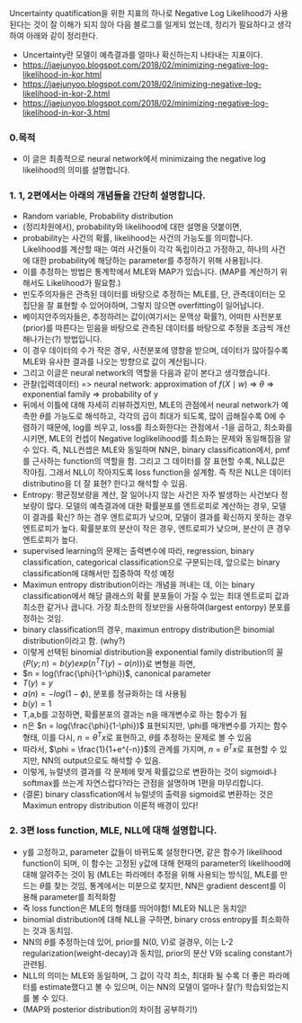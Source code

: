 Uncertainty quatification을 위한 지표의 하나로 Negative Log Likelihood가 사용된다는 것이 잘 이해가 되지 않아
다음 블로그를 일게되 었는데, 정리가 필요하다고 생각하여 아래와 같이 정리한다.
 - Uncertainty란 모델이 예측결과를 얼마나 확신하는지 나타내는 지표이다.
 - https://jaejunyoo.blogspot.com/2018/02/minimizing-negative-log-likelihood-in-kor.html
 - https://jaejunyoo.blogspot.com/2018/02/inimizing-negative-log-likelihood-in-kor-2.html
 - https://jaejunyoo.blogspot.com/2018/02/minimizing-negative-log-likelihood-in-kor-3.html

### 0.목적
 - 이 글은 최종적으로 neural network에서 minimizaing the negative log likelihood의 의미를 설명합니다.

### 1. 1, 2편에서는 아래의 개념들을 간단히 설명합니다.
  - Random variable, Probability distribution
  - (정리차원에서), probability와 likelihood에 대한 설명을 덧붙이면,
  - probability는 사건의 확률, likelihood는 사건의 가능도를 의미합니다. Likelihood를 계산할 때는 여러 사건들이 각각 독립이라고 가정하고, 하나의 사건에 대한 probability에 해당하는 parameter를 추정하기 위해 사용됩니다.
  - 이를 추정하는 방법은 통계학에서 MLE와 MAP가 있습니다. (MAP를 계산하기 위해서도 Likelihood가 필요함.)
  - 빈도주의자들은 관측된 데이터를 바탕으로 추정하는 MLE를, 단, 관측데이터는 모집단을 잘 표현할 수 있어야하며, 그렇지 않으면 overfitting이 일어납니다.
  - 베이지안주의자들은, 추정하려는 값이(여기서는 문맥상 확률?), 어떠한 사전분포(prior)를 따른다는 믿음을 바탕으로 관측된 데이터를 바탕으로 추정을 조금씩 개선해나가는(?) 방법입니다.
  - 이 경우 데이터의 수가 작은 경우, 사전분포에 영향을 받으며, 데이터가 많아질수록 MLE와 유사한 결과를 나오는 방향으로 값이 계산됩니다.
  - 그리고 이글은 neural network의 역할을 다음과 같이 본다고 생각했습니다.
  - 관찰(입력데이터) => neural network: approximation of $f(X \mid w)$ => $\theta$ => exponential family => probability of y 
  - 뒤에서 이틀에 대해 자세히 리뷰하겠지만, MLE의 관점에서 neural network가 예측한 $\theta$를 가능도로 해석하고, 각각의 곱이 최대가 되도록, 많이 곱해질수록 0에 수렴하기 때문에, log를 씌우고, loss를 최소화한다는 관점에서 -1을 곱하고, 최소화를 시키면, MLE의 컨셉이 Negative loglikelihood를 최소화는 문제와 동일해짐을 알 수 있다. 즉, NLL컨셉은 MLE와 동일하며 NN은, binary classification에서, pmf를 근사하는 function의 역할을 함. 그리고 그 데이터를 잘 표현할 수록, NLL값은 작아짐. 그래서 NLL이 작아지도록 loss function을 설계함. 즉 작은 NLL은 데이터 distributino을 더 잘 표현? 한다고 해석할 수 있음.
  - Entropy: 평균정보량을 계산, 잘 일어나지 않는 사건은 자주 발생하는 사건보다 정보량이 많다. 모델의 예측결과에 대한 확률분포를 엔트로피로 계산하는 경우, 모델이 결과를 확신? 하는 경우 엔트로피가 낮으며, 모델이 결과를 확신하지 못하는 경우 엔트로피가 높다. 확률분포의 분산이 작은 경우, 엔트로피가 낮으며, 분산이 큰 경우 엔트로피가 높다.
  - supervised learning의 문제는 출력변수에 따라, regression, binary classification, categorical classification으로 구분되는데, 앞으로는 binary classification에 대해서만 집중하여 작성 예정
  - Maximun entropy distribution이라는 개념을 꺼내는 데, 이는 binary classification에서 해당 클래스의 확률 분포들이 가질 수 있는 최대 엔트로피 값과 최소한 같거나 큽니다. 가장 최소한의 정보만을 사용하여(largest entorpy) 분포를 정하는 것임.
  - binary classification의 경우, maximun entropy distribution은 binomial distribution이라고 함. (why?)
  - 이렇게 선택된 binomial distribution을 exponential family distribution의 꼴($P(y;n) = b(y) exp(n^T T(y) - a(n))$)로 변형을 하면,
  - $n = log(\frac{\phi}{1-\phi})$, canonical parameter
  - $T(y) = y$
  - $a(n) = -log(1-\phi)$, 분포를 정규화하는 데 사용됨
  - $b(y) = 1$
  - T,a,b를 고정하면, 확률분포의 결과는 n을 매개변수로 하는 함수가 됨
  - n은 $n = log(\frac{\phi}{1-\phi})$ 표현되지만, \phi를 매개변수를 가지는 함수형태, 이를 다시, $n = \theta^T x$로 표현하고, $\theta$를 추정하는 문제로 볼 수 있음
  - 따라서, $\phi = \frac{1}{1+e^{-n}}$의 관계를 가지며, $n = \theta^T x$로 표현할 수 있지만, NN의 output으로도 해석할 수 있음.
  - 이렇게, 뉴럴넷의 결과를 각 문제에 맞게 확률값으로 변환하는 것이 sigmoid나 softmax를 쓰는게 자연스럽다?라는 관점을 설명하며 1편을 마무리합니다.
  - (결론) binary classfication에서 뉴럴넷의 출력을 sigmoid로 변환하는 것은 Maximun entropy distribution 이론적 배경이 있다!
 
### 2. 3편 loss function, MLE, NLL에 대해 설명합니다.
  - y를 고정하고, parameter 값들이 바뀌도록 설정한다면, 같은 함수가 likelihood function이 되며, 이 함수는 고정된 y값에 대해 현재의 parameter의 likelihood에 대해 알려주는 것이 됨 (MLE는 파라메터 추정을 위해 사용되는 방식임, MLE를 만드는 $\theta$를 찾는 것임, 통계에서는 미분으로 찾지만, NN은 gradient descent를 이용해 parameter를 최적화함
  - 즉 loss function은 MLE의 형태를 띄어야함! MLE와 NLL은 동치임!
  - binomial distribution에 대해 NLL을 구하면, binary cross entropy를 최소화하는 것과 동치임.
  - NN의 $\theta$를 추정하는데 있어, prior를 N(0, V)로 걸경우, 이는 L-2 regularization(weight-decay)과 동치임, prior의 분산 V와 scaling constant가 관련됨.
  - NLL의 의미는 MLE와 동일하며, 그 값이 각각 최소, 최대화 될 수록 더 좋은 파라메터를 estimate했다고 볼 수 있으며, 이는 NN의 모델이 얼마나 잘(?) 학습되었는지를 볼 수 있다.
  - (MAP와 posterior distribution의 차이점 공부하기!) 
